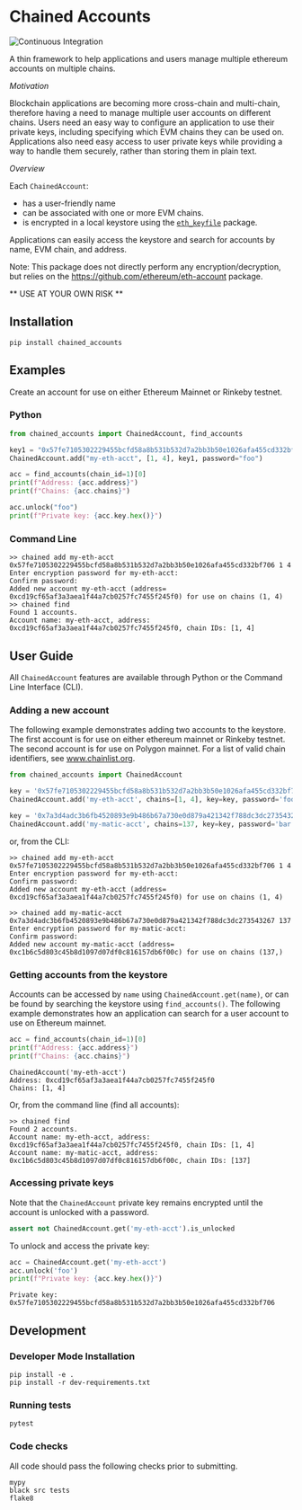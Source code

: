 # Chained Accounts

![Continuous Integration](https://github.com/tellor-io/pytelliot/actions/workflows/py39.yml/badge.svg)

A thin framework to help applications and users manage multiple ethereum accounts on multiple chains.

*Motivation*

Blockchain applications are becoming more cross-chain and multi-chain, therefore having a need to manage multiple user
accounts on different chains. Users need an easy way to configure an application to use their private keys, including
specifying which EVM chains they can be used on. Applications also need easy access to user private keys while providing
a way to handle them securely, rather than storing them in plain text.

*Overview*

Each `ChainedAccount`:

- has a user-friendly name
- can be associated with one or more EVM chains.
- is encrypted in a local keystore using the [`eth_keyfile`](https://github.com/ethereum/eth-keyfile) package.

Applications can easily access the keystore and search for accounts by name, EVM chain, and address.

Note: This package does not directly perform any encryption/decryption, but relies on the
https://github.com/ethereum/eth-account package.

** USE AT YOUR OWN RISK **

## Installation

    pip install chained_accounts

## Examples

Create an account for use on either Ethereum Mainnet or Rinkeby testnet.

### Python

```python
from chained_accounts import ChainedAccount, find_accounts

key1 = "0x57fe7105302229455bcfd58a8b531b532d7a2bb3b50e1026afa455cd332bf706"
ChainedAccount.add("my-eth-acct", [1, 4], key1, password="foo")

acc = find_accounts(chain_id=1)[0]
print(f"Address: {acc.address}")
print(f"Chains: {acc.chains}")

acc.unlock("foo")
print(f"Private key: {acc.key.hex()}")
```

### Command Line

    >> chained add my-eth-acct 0x57fe7105302229455bcfd58a8b531b532d7a2bb3b50e1026afa455cd332bf706 1 4
    Enter encryption password for my-eth-acct: 
    Confirm password:
    Added new account my-eth-acct (address= 0xcd19cf65af3a3aea1f44a7cb0257fc7455f245f0) for use on chains (1, 4)
    >> chained find
    Found 1 accounts.
    Account name: my-eth-acct, address: 0xcd19cf65af3a3aea1f44a7cb0257fc7455f245f0, chain IDs: [1, 4]


## User Guide

All `ChainedAccount` features are available through Python or the Command Line Interface (CLI).

### Adding a new account

The following example demonstrates adding two accounts to the keystore. The first account is for use on either ethereum
mainnet or Rinkeby testnet. The second account is for use on Polygon mainnet. For a list of valid chain identifiers,
see www.chainlist.org.

```python
from chained_accounts import ChainedAccount

key = '0x57fe7105302229455bcfd58a8b531b532d7a2bb3b50e1026afa455cd332bf706'
ChainedAccount.add('my-eth-acct', chains=[1, 4], key=key, password='foo')

key = '0x7a3d4adc3b6fb4520893e9b486b67a730e0d879a421342f788dc3dc273543267'
ChainedAccount.add('my-matic-acct', chains=137, key=key, password='bar')
```

or, from the CLI:

    >> chained add my-eth-acct 0x57fe7105302229455bcfd58a8b531b532d7a2bb3b50e1026afa455cd332bf706 1 4
    Enter encryption password for my-eth-acct: 
    Confirm password:
    Added new account my-eth-acct (address= 0xcd19cf65af3a3aea1f44a7cb0257fc7455f245f0) for use on chains (1, 4)

    >> chained add my-matic-acct 0x7a3d4adc3b6fb4520893e9b486b67a730e0d879a421342f788dc3dc273543267 137
    Enter encryption password for my-matic-acct: 
    Confirm password: 
    Added new account my-matic-acct (address= 0xc1b6c5d803c45b8d1097d07df0c816157db6f00c) for use on chains (137,)

### Getting accounts from the keystore

Accounts can be accessed by `name` using `ChainedAccount.get(name)`, or can be found by searching the keystore
using `find_accounts()`. The following example demonstrates how an application can search for a user account to use on
Ethereum mainnet.

```python
acc = find_accounts(chain_id=1)[0]
print(f"Address: {acc.address}")
print(f"Chains: {acc.chains}")
```

```pycon
ChainedAccount('my-eth-acct')
Address: 0xcd19cf65af3a3aea1f44a7cb0257fc7455f245f0
Chains: [1, 4]
```

Or, from the command line (find all accounts):

    >> chained find
    Found 2 accounts.
    Account name: my-eth-acct, address: 0xcd19cf65af3a3aea1f44a7cb0257fc7455f245f0, chain IDs: [1, 4]
    Account name: my-matic-acct, address: 0xc1b6c5d803c45b8d1097d07df0c816157db6f00c, chain IDs: [137]

### Accessing private keys

Note that the `ChainedAccount` private key remains encrypted until the account is unlocked with a password.

```python
assert not ChainedAccount.get('my-eth-acct').is_unlocked
```

To unlock and access the private key:

```python
acc = ChainedAccount.get('my-eth-acct')
acc.unlock('foo')
print(f"Private key: {acc.key.hex()}")
```

```pycon
Private key: 0x57fe7105302229455bcfd58a8b531b532d7a2bb3b50e1026afa455cd332bf706
```

## Development

### Developer Mode Installation

    pip install -e .
    pip install -r dev-requirements.txt

### Running tests

    pytest

### Code checks

All code should pass the following checks prior to submitting.

    mypy
    black src tests
    flake8



